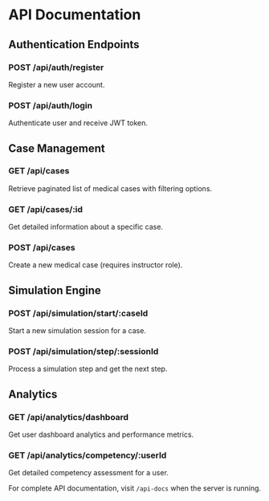 # API Documentation

## Authentication Endpoints

### POST /api/auth/register
Register a new user account.

### POST /api/auth/login  
Authenticate user and receive JWT token.

## Case Management

### GET /api/cases
Retrieve paginated list of medical cases with filtering options.

### GET /api/cases/:id
Get detailed information about a specific case.

### POST /api/cases
Create a new medical case (requires instructor role).

## Simulation Engine

### POST /api/simulation/start/:caseId
Start a new simulation session for a case.

### POST /api/simulation/step/:sessionId
Process a simulation step and get the next step.

## Analytics

### GET /api/analytics/dashboard
Get user dashboard analytics and performance metrics.

### GET /api/analytics/competency/:userId
Get detailed competency assessment for a user.

For complete API documentation, visit `/api-docs` when the server is running.

